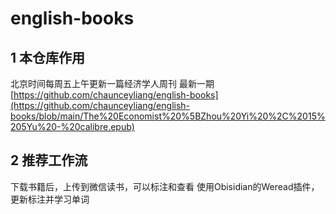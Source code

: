 # english-books
## 1 本仓库作用
北京时间每周五上午更新一篇经济学人周刊
最新一期[https://github.com/chaunceyliang/english-books](https://github.com/chaunceyliang/english-books/blob/main/The%20Economist%20%5BZhou%20Yi%20%2C%2015%205Yu%20-%20calibre.epub)
## 2 推荐工作流
下载书籍后，上传到微信读书，可以标注和查看
使用Obisidian的Weread插件，更新标注并学习单词
